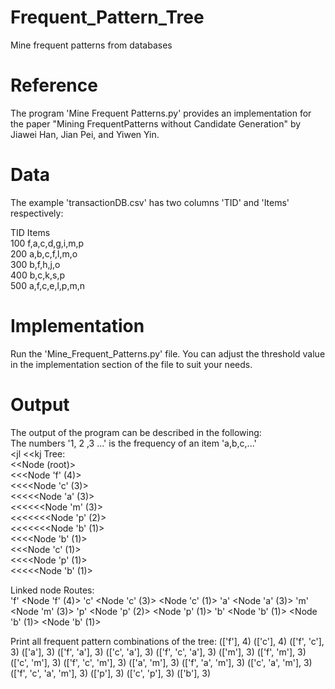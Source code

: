 # Frequent_Pattern_Tree
Mine frequent patterns from databases

# Reference
The program 'Mine Frequent Patterns.py' provides an implementation for the paper "Mining FrequentPatterns without Candidate Generation" by  Jiawei Han, Jian Pei, and Yiwen Yin.

# Data
The example 'transactionDB.csv' has two columns 'TID' and 'Items' respectively:<br>
    
TID        Items<br> 
100	 f,a,c,d,g,i,m,p <br>
200  a,b,c,f,l,m,o <br>
300	 b,f,h,j,o <br>
400	 b,c,k,s,p <br>
500	 a,f,c,e,l,p,m,n <br>

# Implementation
Run the 'Mine_Frequent_Patterns.py' file. You can adjust the threshold value in the implementation section of the file to suit your needs.

# Output
The output of the program can be described in the following: <br>
The numbers '1, 2 ,3 ...' is the frequency of an item 'a,b,c,...'<br>
<jl
<<kj
Tree:<br>
<<Node (root)><br>
<<<Node 'f' (4)><br>
<<<<Node 'c' (3)><br>
<<<<<Node 'a' (3)><br>
<<<<<<Node 'm' (3)><br>
<<<<<<<Node 'p' (2)><br>
<<<<<<<Node 'b' (1)><br>
<<<<Node 'b' (1)><br>
<<<Node 'c' (1)><br>
<<<<Node 'p' (1)><br>
<<<<<Node 'b' (1)><br>

Linked node Routes:<br>
        'f'
        <Node 'f' (4)>
        'c'
        <Node 'c' (3)>
    <Node 'c' (1)>
  'a'
    <Node 'a' (3)>
  'm'
    <Node 'm' (3)>
  'p'
    <Node 'p' (2)>
    <Node 'p' (1)>
  'b'
    <Node 'b' (1)>
    <Node 'b' (1)>
    <Node 'b' (1)>

Print all frequent pattern combinations of the tree:
(['f'], 4)
(['c'], 4)
(['f', 'c'], 3)
(['a'], 3)
(['f', 'a'], 3)
(['c', 'a'], 3)
(['f', 'c', 'a'], 3)
(['m'], 3)
(['f', 'm'], 3)
(['c', 'm'], 3)
(['f', 'c', 'm'], 3)
(['a', 'm'], 3)
(['f', 'a', 'm'], 3)
(['c', 'a', 'm'], 3)
(['f', 'c', 'a', 'm'], 3)
(['p'], 3)
(['c', 'p'], 3)
(['b'], 3)
